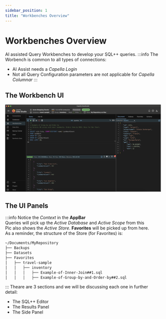 ```yaml
---
sidebar_position: 1
title: "Workbenches Overview"
---
```


# Workbenches Overview

AI assisted Query Workbenches to develop your SQL++ queries.
:::info
The Worbench is common to all types of connections:

- AI Assist needs a _Capella Login_
- Not all Query Configuration parameters are not applicable for _Capella Columnar_
  :::

## The Workbench UI

![workbench-main](/img/workbenches/workbench-main.png)

## The UI Panels

:::info
Notice the _Context_ in the **AppBar**<br />
Queries will pick up the _Active Database_ and _Active Scope_ from this<br />
Pic also shows the _Active Store_. **Favorites** will be picked up from here.<br />
As a reminder, the structure of the Store (for Favorites) is:<br />

```
~/Documents/MyRepository
├── Backups
├── Datasets
├── Favorites
│   ├── travel-sample
│   │   ├── inventory
│   │   │	├── Example-of-Inner-Join##1.sql
│   │   │	├── Example-of-Group-by-and-Order-by##2.sql
```

:::
Theare are 3 sections and we will be discussing each one in further detail:

- The SQL++ Editor
- The Results Panel
- The Side Panel
